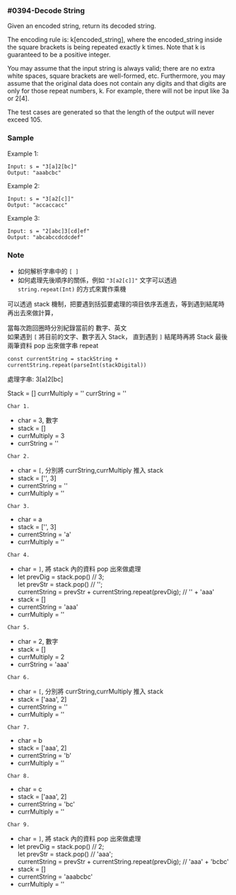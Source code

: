 ### #0394-Decode String

Given an encoded string, return its decoded string.

The encoding rule is: k[encoded_string], where the encoded_string inside the square brackets is being repeated exactly k times. Note that k is guaranteed to be a positive integer.

You may assume that the input string is always valid; there are no extra white spaces, square brackets are well-formed, etc. Furthermore, you may assume that the original data does not contain any digits and that digits are only for those repeat numbers, k. For example, there will not be input like 3a or 2[4].

The test cases are generated so that the length of the output will never exceed 105.

### Sample

Example 1:

```plaintext
Input: s = "3[a]2[bc]"
Output: "aaabcbc"
```

Example 2:

```plaintext
Input: s = "3[a2[c]]"
Output: "accaccacc"
```

Example 3:

```plaintext
Input: s = "2[abc]3[cd]ef"
Output: "abcabccdcdcdef"
```

### Note

- 如何解析字串中的 `[ ]`
- 如何處理先後順序的關係，例如 `"3[a2[c]]"`
文字可以透過 `string.repeat(Int)` 的方式來實作乘機

可以透過 stack 機制，把要遇到括弧要處理的項目依序丟進去，等到遇到結尾時再出去來做計算，<br>


當每次跑回圈時分別紀錄當前的 數字、英文<br>
如果遇到 `[` 將目前的文字、數字丟入 Stack，
直到遇到 `]` 結尾時再將 Stack 最後兩筆資料 pop 出來做字串 repeat

`const currentString = stackString + currentString.repeat(parseInt(stackDigital))`


處理字串: 3[a]2[bc]

Stack = []
currMultiply = ''
currString = ''

`Char 1.`

- char = 3, 數字
- stack = []
- currMultiply = 3
- currString = ''

`Char 2.`

- char = `[`, 分別將 currString,currMultiply 推入 stack
- stack = ['', 3]
- currentString = ''
- currMultiply = ''

`Char 3.`
- char = a
- stack = ['', 3]
- currentString = 'a'
- currMultiply = ''

`Char 4.`
- char = `]`, 將 stack 內的資料 pop 出來做處理
- let prevDig = stack.pop() // 3;<br>
  let prevStr = stack.pop() // '';<br>
  currentString = prevStr + currentString.repeat(prevDig); // '' + 'aaa'
- stack = []
- currentString = 'aaa'
- currMultiply = ''

`Char 5.`
- char = 2, 數字
- stack = []
- currMultiply = 2
- currString = 'aaa'

`Char 6.`
- char = `[`, 分別將 currString,currMultiply 推入 stack
- stack = ['aaa', 2]
- currentString = ''
- currMultiply = ''

`Char 7.`
- char = b
- stack = ['aaa', 2]
- currentString = 'b'
- currMultiply = ''

`Char 8.`
- char = c
- stack = ['aaa', 2]
- currentString = 'bc'
- currMultiply = ''

`Char 9.`
- char = `]`, 將 stack 內的資料 pop 出來做處理
- let prevDig = stack.pop() // 2;<br>
let prevStr = stack.pop() // 'aaa';<br>
currentString = prevStr + currentString.repeat(prevDig); // 'aaa' + 'bcbc'<br>
- stack = []
- currentString = 'aaabcbc'
- currMultiply = ''